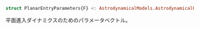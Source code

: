 ```julia
struct PlanarEntryParameters{F} <: AstrodynamicalModels.AstrodynamicalParameters{F, 7}
```

平面進入ダイナミクスのためのパラメータベクトル。
